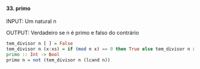 #### 33. primo
INPUT: Um natural n

OUTPUT: Verdadeiro se n é primo e falso do contrário

```hs
tem_divisor n [ ] = False
tem_divisor n (x:xs) = if (mod n x) == 0 then True else tem_divisor n xs
primo :: Int -> Bool
primo n = not (tem_divisor n (lcand n))
```